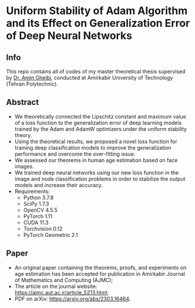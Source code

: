 # Uniform Stability of Adam Algorithm and its Effect on Generalization Error of Deep Neural Networks
## Info
This repo contains all of codes of my master theoretical thesis supervised by [Dr. Amin Gheibi](https://scholar.google.ca/citations?user=7Eng5oAAAAAJ&hl=en), conducted at Amirkabir University of Technology (Tehran Polytechnic).
  
## Abstract
* We theoretically connected the Lipschitz constant and maximum value of a loss function to the generalization error of deep learning models trained by the Adam and AdamW optimizers under the uniform stability theory.
* Using the theoretical results, we proposed a novel loss function for training deep classification models to improve the generalization performance and overcome the over-fitting issue.
* We assessed our theorems in human age estimation based on face images.
* We trained deep neural networks using our new loss function in the image and node classification problems in order to stabilize the output models and increase their accuracy.
* Requirements:
  - Python 3.7.8
  - SciPy 1.7.3
  - OpenCV 4.5.5
  - PyTorch 1.11
  - CUDA 11.3
  - Torchvision 0.12
  - PyTorch Geometric 2.1
## Paper
* An original paper containing the theorems, proofs, and experiments on age estimation has been accepted for publication in Amirkabir Journal of Mathematics and Computing (AJMC);
* The article on the journal website: https://ajmc.aut.ac.ir/article_5213.html;
* PDF on arXiv: https://arxiv.org/abs/2303.16464.
